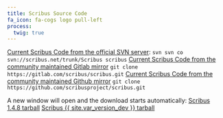 ```yaml
---
title: Scribus Source Code
fa_icon: fa-cogs logo pull-left
process:
  twig: true
---
```

<i class="fa fa-code-fork" aria-hidden="true"></i> [Current Scribus Code from the official SVN server](https://www.scribus.net/websvn/listing.php?repname=Scribus?target=_blank): 
`svn svn co svn://scribus.net/trunk/Scribus scribus`
<i class="fa fa-code-fork" aria-hidden="true"></i> [Current Scribus Code from the community maintained Gitlab mirror](https://gitlab.com/scribus/scribus?target=_blank)
`git clone https://gitlab.com/scribus/scribus.git`
<i class="fa fa-code-fork" aria-hidden="true"></i> [Current Scribus Code from the community maintained Github mirror](https://github.com/scribusproject/scribus?target=_blank)
`git clone https://github.com/scribusproject/scribus.git`

A new window will open and the download starts automatically:
<i class="fa fa-download" aria-hidden="true"></i> [Scribus 1.4.8 tarball](https://sourceforge.net/projects/scribus/files/scribus/1.4.8/scribus-1.4.8.tar.xz/download?target=_blank)
<i class="fa fa-download" aria-hidden="true"></i> <a href="https://sourceforge.net/projects/scribus/files/scribus-devel/{{ site.var_version_dev }}/scribus-{{ site.var_version_dev }}.tar.xz/download?target=_blank">Scribus {{ site.var_version_dev }} tarball</a>
